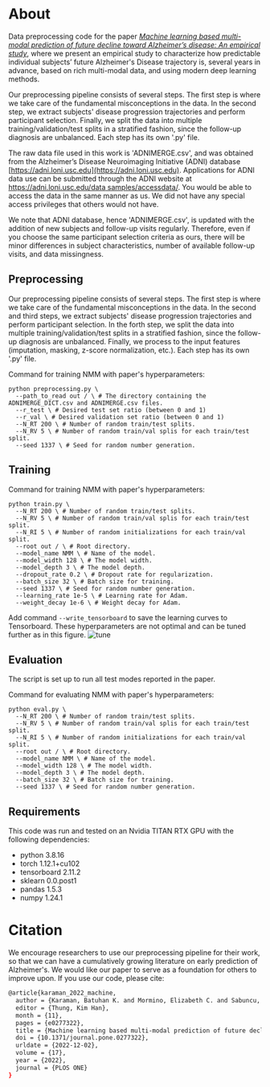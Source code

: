 # About

Data preprocessing code for the paper [_Machine learning based multi-modal prediction of future decline toward Alzheimer’s disease: An empirical study_](https://journals.plos.org/plosone/article?id=10.1371/journal.pone.0277322), where we present an empirical study to characterize how predictable individual subjects’ future Alzheimer's Disease trajectory is, several years in advance, based on rich multi-modal data, and using modern deep learning methods.

Our preprocessing pipeline consists of several steps. The first step is where we take care of the fundamental misconceptions in the data. In the second step, we extract subjects' disease progression trajectories and perform participant selection. Finally, we split the data into multiple training/validation/test splits in a stratified fashion, since the follow-up diagnosis are unbalanced. Each step has its own '.py' file.

The raw data file used in this work is 'ADNIMERGE.csv', and was obtained from the Alzheimer’s Disease Neuroimaging Initiative (ADNI) database [https://adni.loni.usc.edu](https://adni.loni.usc.edu). Applications for ADNI data use can be submitted through the ADNI website at [https://adni.loni.usc.edu/data samples/accessdata/](https://adni.loni.usc.edu/data-samples/accessdata/). You would be able to access the data in the same manner as us. We did not have any special access privileges that others would not have.

We note that ADNI database, hence 'ADNIMERGE.csv', is updated with the addition of new subjects and follow-up visits regularly. Therefore, even if you choose the same participant selection criteria as ours, there will be minor differences in subject characteristics, number of available follow-up visits, and data missingness.

## Preprocessing

Our preprocessing pipeline consists of several steps. The first step is where we take care of the fundamental misconceptions in the data. In the second and third steps, we extract subjects' disease progression trajectories and perform participant selection. In the forth step, we split the data into multiple training/validation/test splits in a stratified fashion, since the follow-up diagnosis are unbalanced. Finally, we process to the input features (imputation, masking, z-score normalization, etc.). Each step has its own '.py' file.

Command for training NMM with paper's hyperparameters:

```
python preprocessing.py \
  --path_to_read out / \ # The directory containing the ADNIMERGE_DICT.csv and ADNIMERGE.csv files. 
  --r_test \ # Desired test set ratio (between 0 and 1)
  --r_val \ # Desired validation set ratio (between 0 and 1)
  --N_RT 200 \ # Number of random train/test splits.
  --N_RV 5 \ # Number of random train/val splis for each train/test split.
  --seed 1337 \ # Seed for random number generation.
```

## Training

Command for training NMM with paper's hyperparameters:

```
python train.py \
  --N_RT 200 \ # Number of random train/test splits.
  --N_RV 5 \ # Number of random train/val splis for each train/test split.
  --N_RI 5 \ # Number of random initializations for each train/val split.
  --root out / \ # Root directory.
  --model_name NMM \ # Name of the model.
  --model_width 128 \ # The model width.
  --model_depth 3 \ # The model depth.
  --dropout_rate 0.2 \ # Dropout rate for regularization.
  --batch_size 32 \ # Batch size for training.
  --seed 1337 \ # Seed for random number generation.
  --learning_rate 1e-5 \ # Learning rate for Adam.
  --weight_decay 1e-6 \ # Weight decay for Adam.
```

Add command `--write_tensorboard` to save the learning curves to Tensorboard. These hyperparameters are not optimal and can be tuned further as in this figure.
![tune](figs/s1fig.png)

## Evaluation

The script is set up to run all test modes reported in the paper.

Command for evaluating NMM with paper's hyperparameters:

```
python eval.py \
  --N_RT 200 \ # Number of random train/test splits.
  --N_RV 5 \ # Number of random train/val splis for each train/test split.
  --N_RI 5 \ # Number of random initializations for each train/val split.
  --root out / \ # Root directory.
  --model_name NMM \ # Name of the model.
  --model_width 128 \ # The model width.
  --model_depth 3 \ # The model depth.
  --batch_size 32 \ # Batch size for training.
  --seed 1337 \ # Seed for random number generation.
```

## Requirements

This code was run and tested on an Nvidia TITAN RTX GPU with the following dependencies:

+ python 3.8.16
+ torch 1.12.1+cu102
+ tensorboard 2.11.2
+ sklearn 0.0.post1
+ pandas 1.5.3
+ numpy 1.24.1

# Citation

We encourage researchers to use our preprocessing pipeline for their work, so that we can have a cumulatively growing literature on early prediction of Alzheimer's. We would like our paper to serve as a foundation for others to improve upon. If you use our code, please cite:

```bash
@article{karaman_2022_machine,
  author = {Karaman, Batuhan K. and Mormino, Elizabeth C. and Sabuncu, Mert R.},
  editor = {Thung, Kim Han},
  month = {11},
  pages = {e0277322},
  title = {Machine learning based multi-modal prediction of future decline toward Alzheimer’s disease: An empirical study},
  doi = {10.1371/journal.pone.0277322},
  urldate = {2022-12-02},
  volume = {17},
  year = {2022},
  journal = {PLOS ONE}
} 
```

